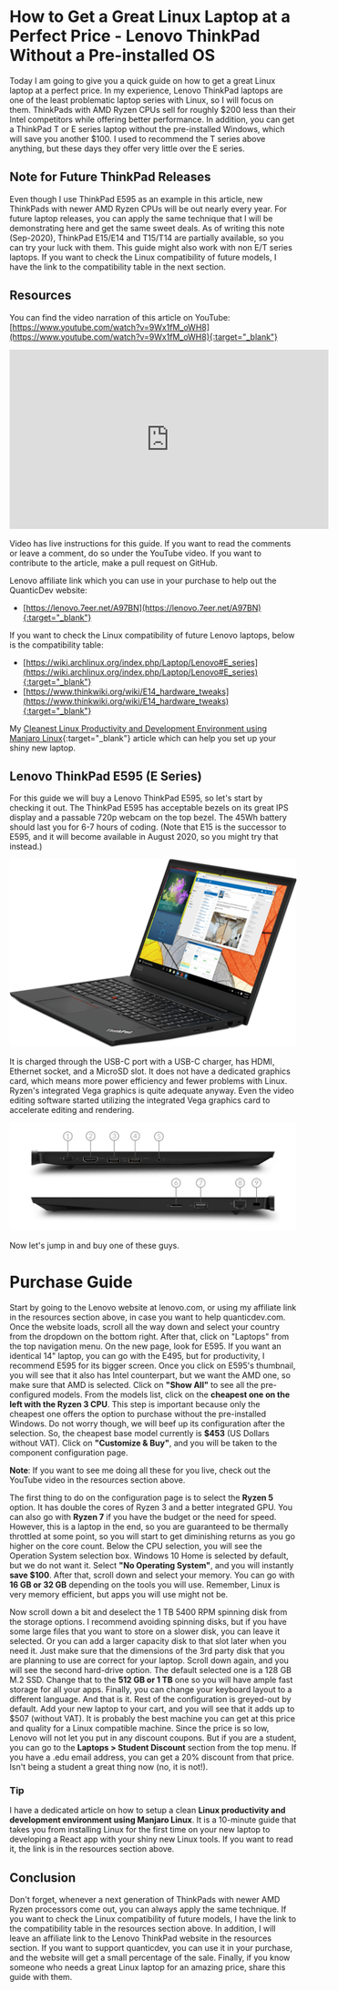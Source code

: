 # How to Get a Great Linux Laptop at a Perfect Price - Lenovo ThinkPad Without a Pre-installed OS
Today I am going to give you a quick guide on how to get a great Linux laptop at a perfect price. In my experience, Lenovo ThinkPad laptops are one of the least problematic laptop series with Linux, so I will focus on them. ThinkPads with AMD Ryzen CPUs sell for roughly $200 less than their Intel competitors while offering better performance. In addition, you can get a ThinkPad T or E series laptop without the pre-installed Windows, which will save you another $100. I used to recommend the T series above anything, but these days they offer very little over the E series.

## Note for Future ThinkPad Releases
Even though I use ThinkPad E595 as an example in this article, new ThinkPads with newer AMD Ryzen CPUs will be out nearly every year. For future laptop releases, you can apply the same technique that I will be demonstrating here and get the same sweet deals. As of writing this note (Sep-2020), ThinkPad E15/E14 and T15/T14 are partially available, so you can try your luck with them. This guide might also work with non E/T series laptops. If you want to check the Linux compatibility of future models, I have the link to the compatibility table in the next section.

## Resources
You can find the video narration of this article on YouTube: [https://www.youtube.com/watch?v=9Wx1fM_oWH8](https://www.youtube.com/watch?v=9Wx1fM_oWH8){:target="_blank"}

<iframe width="560" height="315" src="https://www.youtube.com/embed/9Wx1fM_oWH8" frameborder="0" allow="accelerometer; autoplay; encrypted-media; gyroscope; picture-in-picture" allowfullscreen></iframe>

Video has live instructions for this guide. If you want to read the comments or leave a comment, do so under the YouTube video. If you want to contribute to the article, make a pull request on GitHub.

Lenovo affiliate link which you can use in your purchase to help out the QuanticDev website:
* [https://lenovo.7eer.net/A97BN](https://lenovo.7eer.net/A97BN){:target="_blank"}

If you want to check the Linux compatibility of future Lenovo laptops, below is the compatibility table:
* [https://wiki.archlinux.org/index.php/Laptop/Lenovo#E_series](https://wiki.archlinux.org/index.php/Laptop/Lenovo#E_series){:target="_blank"}
* [https://www.thinkwiki.org/wiki/E14_hardware_tweaks](https://www.thinkwiki.org/wiki/E14_hardware_tweaks){:target="_blank"}

My [Cleanest Linux Productivity and Development Environment using Manjaro Linux](/articles/manjaro-linux-productivity-machine){:target="_blank"} article which can help you set up your shiny new laptop.

## Lenovo ThinkPad E595 (E Series)
For this guide we will buy a Lenovo ThinkPad E595, so let's start by checking it out. The ThinkPad E595 has acceptable bezels on its great IPS display and a passable 720p webcam on the top bezel. The 45Wh battery should last you for 6-7 hours of coding. (Note that E15 is the successor to E595, and it will become available in August 2020, so you might try that instead.)

![Lenovo ThinkPad E595](images/lenovo_thinkpad_e595.png)

It is charged through the USB-C port with a USB-C charger, has HDMI, Ethernet socket, and a MicroSD slot. It does not have a dedicated graphics card, which means more power efficiency and fewer problems with Linux. Ryzen's integrated Vega graphics is quite adequate anyway. Even the video editing software started utilizing the integrated Vega graphics card to accelerate editing and rendering.

![Lenovo ThinkPad E595 Ports](images/lenovo_thinkpad_e595_ports.jpg)

Now let's jump in and buy one of these guys.

# Purchase Guide
Start by going to the Lenovo website at lenovo.com, or using my affiliate link in the resources section above, in case you want to help quanticdev.com. Once the website loads, scroll all the way down and select your country from the dropdown on the bottom right. After that, click on "Laptops" from the top navigation menu. On the new page, look for E595. If you want an identical 14" laptop, you can go with the E495, but for productivity, I recommend E595 for its bigger screen. Once you click on E595's thumbnail, you will see that it also has Intel counterpart, but we want the AMD one, so make sure that AMD is selected. Click on **"Show All"** to see all the pre-configured models. From the models list, click on the **cheapest one on the left with the Ryzen 3 CPU**. This step is important because only the cheapest one offers the option to purchase without the pre-installed Windows. Do not worry though, we will beef up its configuration after the selection. So, the cheapest base model currently is **$453** (US Dollars without VAT). Click on **"Customize & Buy"**, and you will be taken to the component configuration page.

**Note**: If you want to see me doing all these for you live, check out the YouTube video in the resources section above.

The first thing to do on the configuration page is to select the **Ryzen 5** option. It has double the cores of Ryzen 3 and a better integrated GPU. You can also go with **Ryzen 7** if you have the budget or the need for speed. However, this is a laptop in the end, so you are guaranteed to be thermally throttled at some point, so you will start to get diminishing returns as you go higher on the core count. Below the CPU selection, you will see the Operation System selection box. Windows 10 Home is selected by default, but we do not want it. Select **"No Operating System"**, and you will instantly **save $100**. After that, scroll down and select your memory. You can go with **16 GB or 32 GB** depending on the tools you will use. Remember, Linux is very memory efficient, but apps you will use might not be.

Now scroll down a bit and deselect the 1 TB 5400 RPM spinning disk from the storage options. I recommend avoiding spinning disks, but if you have some large files that you want to store on a slower disk, you can leave it selected. Or you can add a larger capacity disk to that slot later when you need it. Just make sure that the dimensions of the 3rd party disk that you are planning to use are correct for your laptop. Scroll down again, and you will see the second hard-drive option. The default selected one is a 128 GB M.2 SSD. Change that to the **512 GB or 1 TB** one so you will have ample fast storage for all your apps. Finally, you can change your keyboard layout to a different language. And that is it. Rest of the configuration is greyed-out by default. Add your new laptop to your cart, and you will see that it adds up to $507 (without VAT). It is probably the best machine you can get at this price and quality for a Linux compatible machine. Since the price is so low, Lenovo will not let you put in any discount coupons. But if you are a student, you can go to the **Laptops > Student Discount** section from the top menu. If you have a .edu email address, you can get a 20% discount from that price. Isn't being a student a great thing now (no, it is not!).

### Tip
I have a dedicated article on how to setup a clean **Linux productivity and development environment using Manjaro Linux**. It is a 10-minute guide that takes you from installing Linux for the first time on your new laptop to developing a React app with your shiny new Linux tools. If you want to read it, the link is in the resources section above.

## Conclusion
Don't forget, whenever a next generation of ThinkPads with newer AMD Ryzen processors come out, you can always apply the same technique. If you want to check the Linux compatibility of future models, I have the link to the compatibility table in the resources section above. In addition, I will leave an affiliate link to the Lenovo ThinkPad website in the resources section. If you want to support quanticdev, you can use it in your purchase, and the website will get a small percentage of the sale. Finally, if you know someone who needs a great Linux laptop for an amazing price, share this guide with them.
